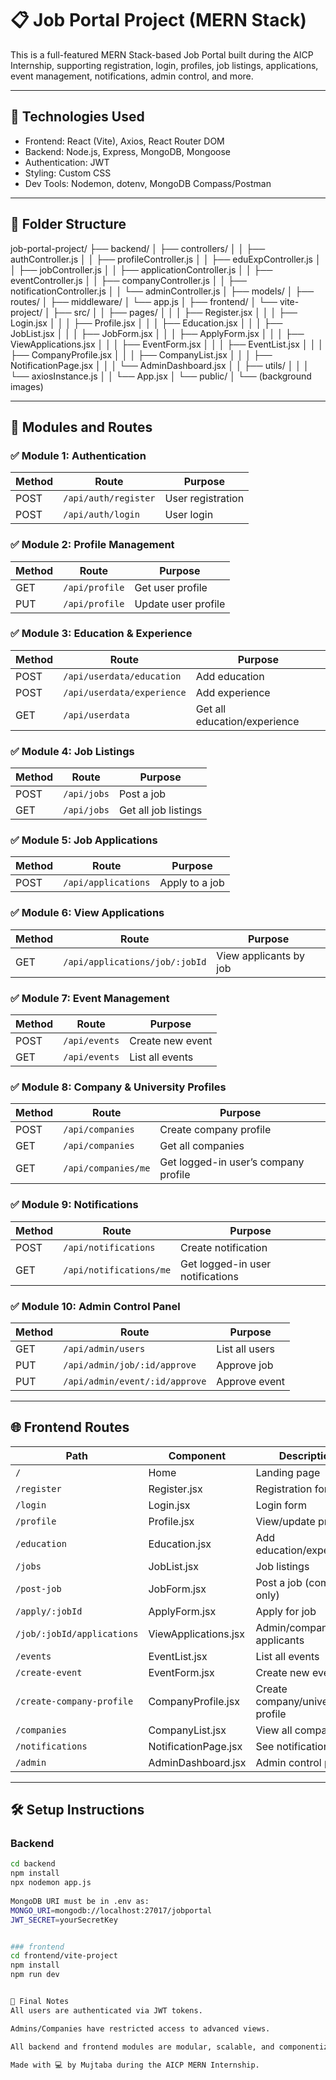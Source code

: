 # 📋 Job Portal Project (MERN Stack)

This is a full-featured MERN Stack-based Job Portal built during the AICP Internship, supporting registration, login, profiles, job listings, applications, event management, notifications, admin control, and more.

---

## 🔧 Technologies Used

- Frontend: React (Vite), Axios, React Router DOM
- Backend: Node.js, Express, MongoDB, Mongoose
- Authentication: JWT
- Styling: Custom CSS
- Dev Tools: Nodemon, dotenv, MongoDB Compass/Postman

---

## 📁 Folder Structure

job-portal-project/
├── backend/
│ ├── controllers/
│ │ ├── authController.js
│ │ ├── profileController.js
│ │ ├── eduExpController.js
│ │ ├── jobController.js
│ │ ├── applicationController.js
│ │ ├── eventController.js
│ │ ├── companyController.js
│ │ ├── notificationController.js
│ │ └── adminController.js
│ ├── models/
│ ├── routes/
│ ├── middleware/
│ └── app.js
│
├── frontend/
│ └── vite-project/
│ ├── src/
│ │ ├── pages/
│ │ │ ├── Register.jsx
│ │ │ ├── Login.jsx
│ │ │ ├── Profile.jsx
│ │ │ ├── Education.jsx
│ │ │ ├── JobList.jsx
│ │ │ ├── JobForm.jsx
│ │ │ ├── ApplyForm.jsx
│ │ │ ├── ViewApplications.jsx
│ │ │ ├── EventForm.jsx
│ │ │ ├── EventList.jsx
│ │ │ ├── CompanyProfile.jsx
│ │ │ ├── CompanyList.jsx
│ │ │ ├── NotificationPage.jsx
│ │ │ └── AdminDashboard.jsx
│ │ ├── utils/
│ │ │ └── axiosInstance.js
│ │ └── App.jsx
│ └── public/
│ └── (background images)



---

## 🚀 Modules and Routes

### ✅ Module 1: Authentication
| Method | Route | Purpose |
|--------|-------|---------|
| POST | `/api/auth/register` | User registration |
| POST | `/api/auth/login` | User login |

### ✅ Module 2: Profile Management
| Method | Route | Purpose |
|--------|-------|---------|
| GET | `/api/profile` | Get user profile |
| PUT | `/api/profile` | Update user profile |

### ✅ Module 3: Education & Experience
| Method | Route | Purpose |
|--------|-------|---------|
| POST | `/api/userdata/education` | Add education |
| POST | `/api/userdata/experience` | Add experience |
| GET | `/api/userdata` | Get all education/experience |

### ✅ Module 4: Job Listings
| Method | Route | Purpose |
|--------|-------|---------|
| POST | `/api/jobs` | Post a job |
| GET | `/api/jobs` | Get all job listings |

### ✅ Module 5: Job Applications
| Method | Route | Purpose |
|--------|-------|---------|
| POST | `/api/applications` | Apply to a job |

### ✅ Module 6: View Applications
| Method | Route | Purpose |
|--------|-------|---------|
| GET | `/api/applications/job/:jobId` | View applicants by job |

### ✅ Module 7: Event Management
| Method | Route | Purpose |
|--------|-------|---------|
| POST | `/api/events` | Create new event |
| GET | `/api/events` | List all events |

### ✅ Module 8: Company & University Profiles
| Method | Route | Purpose |
|--------|-------|---------|
| POST | `/api/companies` | Create company profile |
| GET | `/api/companies` | Get all companies |
| GET | `/api/companies/me` | Get logged-in user’s company profile |

### ✅ Module 9: Notifications
| Method | Route | Purpose |
|--------|-------|---------|
| POST | `/api/notifications` | Create notification |
| GET | `/api/notifications/me` | Get logged-in user notifications |

### ✅ Module 10: Admin Control Panel
| Method | Route | Purpose |
|--------|-------|---------|
| GET | `/api/admin/users` | List all users |
| PUT | `/api/admin/job/:id/approve` | Approve job |
| PUT | `/api/admin/event/:id/approve` | Approve event |

---

## 🌐 Frontend Routes

| Path | Component | Description |
|------|-----------|-------------|
| `/` | Home | Landing page |
| `/register` | Register.jsx | Registration form |
| `/login` | Login.jsx | Login form |
| `/profile` | Profile.jsx | View/update profile |
| `/education` | Education.jsx | Add education/experience |
| `/jobs` | JobList.jsx | Job listings |
| `/post-job` | JobForm.jsx | Post a job (company only) |
| `/apply/:jobId` | ApplyForm.jsx | Apply for job |
| `/job/:jobId/applications` | ViewApplications.jsx | Admin/company view applicants |
| `/events` | EventList.jsx | List all events |
| `/create-event` | EventForm.jsx | Create new event |
| `/create-company-profile` | CompanyProfile.jsx | Create company/university profile |
| `/companies` | CompanyList.jsx | View all companies |
| `/notifications` | NotificationPage.jsx | See notifications |
| `/admin` | AdminDashboard.jsx | Admin control panel |

---

## 🛠 Setup Instructions

### Backend

```bash
cd backend
npm install
npx nodemon app.js
  
MongoDB URI must be in .env as:
MONGO_URI=mongodb://localhost:27017/jobportal
JWT_SECRET=yourSecretKey


### frontend
cd frontend/vite-project
npm install
npm run dev


📌 Final Notes
All users are authenticated via JWT tokens.

Admins/Companies have restricted access to advanced views.

All backend and frontend modules are modular, scalable, and componentized.

Made with 💻 by Mujtaba during the AICP MERN Internship.



